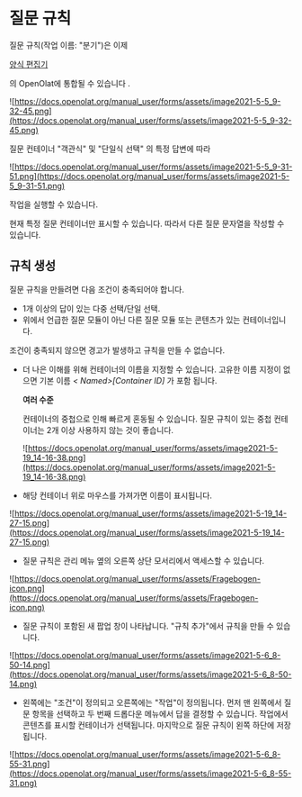 # 질문 규칙

질문 규칙(작업 이름: "분기")은 이제

[양식 편집기](https://docs.openolat.org/manual_user/forms/Form_editor_Questionnaire_editor/)

의 OpenOlat에 통합될 수 있습니다 .

![https://docs.openolat.org/manual_user/forms/assets/image2021-5-5_9-32-45.png](https://docs.openolat.org/manual_user/forms/assets/image2021-5-5_9-32-45.png)

질문 컨테이너 "객관식" 및 "단일식 선택" 의 특정 답변에 따라

![https://docs.openolat.org/manual_user/forms/assets/image2021-5-5_9-31-51.png](https://docs.openolat.org/manual_user/forms/assets/image2021-5-5_9-31-51.png)

작업을 실행할 수 있습니다.

현재 특정 질문 컨테이너만 표시할 수 있습니다. 따라서 다른 질문 문자열을 작성할 수 있습니다.

## 규칙 생성

질문 규칙을 만들려면 다음 조건이 충족되어야 합니다.

- 1개 이상의 답이 있는 다중 선택/단일 선택.
- 위에서 언급한 질문 모듈이 아닌 다른 질문 모듈 또는 콘텐츠가 있는 컨테이너입니다.

조건이 충족되지 않으면 경고가 발생하고 규칙을 만들 수 없습니다.

- 더 나은 이해를 위해 컨테이너의 이름을 지정할 수 있습니다. 고유한 이름 지정이 없으면 기본 이름 *< Named>[Container ID]* 가 포함 됩니다.
    
    **여러 수준**
    
    컨테이너의 중첩으로 인해 빠르게 혼동될 수 있습니다. 질문 규칙이 있는 중첩 컨테이너는 2개 이상 사용하지 않는 것이 좋습니다.
    
    ![https://docs.openolat.org/manual_user/forms/assets/image2021-5-19_14-16-38.png](https://docs.openolat.org/manual_user/forms/assets/image2021-5-19_14-16-38.png)
    
- 해당 컨테이너 위로 마우스를 가져가면 이름이 표시됩니다.

![https://docs.openolat.org/manual_user/forms/assets/image2021-5-19_14-27-15.png](https://docs.openolat.org/manual_user/forms/assets/image2021-5-19_14-27-15.png)

- 질문 규칙은 관리 메뉴 옆의 오른쪽 상단 모서리에서 액세스할 수 있습니다.

![https://docs.openolat.org/manual_user/forms/assets/Fragebogen-icon.png](https://docs.openolat.org/manual_user/forms/assets/Fragebogen-icon.png)

- 질문 규칙이 포함된 새 팝업 창이 나타납니다. "규칙 추가"에서 규칙을 만들 수 있습니다.

![https://docs.openolat.org/manual_user/forms/assets/image2021-5-6_8-50-14.png](https://docs.openolat.org/manual_user/forms/assets/image2021-5-6_8-50-14.png)

- 왼쪽에는 "조건"이 정의되고 오른쪽에는 "작업"이 정의됩니다. 먼저 맨 왼쪽에서 질문 항목을 선택하고 두 번째 드롭다운 메뉴에서 답을 결정할 수 있습니다. 작업에서 콘텐츠를 표시할 컨테이너가 선택됩니다. 마지막으로 질문 규칙이 왼쪽 하단에 저장됩니다.

![https://docs.openolat.org/manual_user/forms/assets/image2021-5-6_8-55-31.png](https://docs.openolat.org/manual_user/forms/assets/image2021-5-6_8-55-31.png)